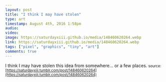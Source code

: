 ```yaml
---
layout: post
title: "I think I may have stolen"
type: art
timestamp: August 4th, 2016 1:58pm
audio: 
video: 
image: https://saturdayxiii.github.io/media/148460620264.webp
link: https://saturdayxiii.github.io/media/148460620264.webp
tags: ["pixel", "graphics", "tiny", "art"]
comments: true
---
```

I think I may have stolen this idea from somewhere&hellip; or a few places.
<small>source: [https://saturdayxiii.tumblr.com/post/148460620264](https://saturdayxiii.tumblr.com/post/148460620264)</small>